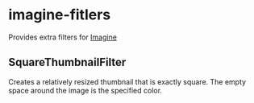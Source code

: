 # imagine-fitlers

Provides extra filters for [Imagine](https://github.com/avalanche123/Imagine)

## SquareThumbnailFilter

Creates a relatively resized thumbnail that is exactly square.  The empty space around the image is the specified color.

